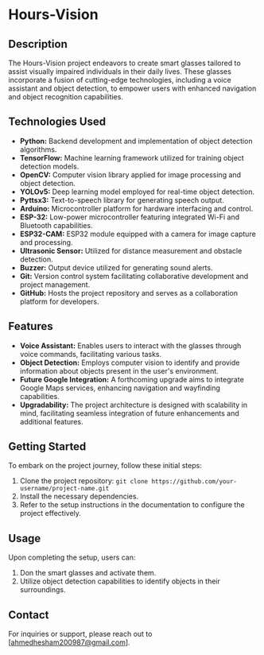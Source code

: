 # Hours-Vision

## Description

The Hours-Vision project endeavors to create smart glasses tailored to assist visually impaired individuals in their daily lives. These glasses incorporate a fusion of cutting-edge technologies, including a voice assistant and object detection, to empower users with enhanced navigation and object recognition capabilities.

## Technologies Used

- **Python:** Backend development and implementation of object detection algorithms.
- **TensorFlow:** Machine learning framework utilized for training object detection models.
- **OpenCV:** Computer vision library applied for image processing and object detection.
- **YOLOv5:** Deep learning model employed for real-time object detection.
- **Pyttsx3:** Text-to-speech library for generating speech output.
- **Arduino:** Microcontroller platform for hardware interfacing and control.
- **ESP-32:** Low-power microcontroller featuring integrated Wi-Fi and Bluetooth capabilities.
- **ESP32-CAM:** ESP32 module equipped with a camera for image capture and processing.
- **Ultrasonic Sensor:** Utilized for distance measurement and obstacle detection.
- **Buzzer:** Output device utilized for generating sound alerts.
- **Git:** Version control system facilitating collaborative development and project management.
- **GitHub:** Hosts the project repository and serves as a collaboration platform for developers.

## Features

- **Voice Assistant:** Enables users to interact with the glasses through voice commands, facilitating various tasks.
- **Object Detection:** Employs computer vision to identify and provide information about objects present in the user's environment.
- **Future Google Integration:** A forthcoming upgrade aims to integrate Google Maps services, enhancing navigation and wayfinding capabilities.
- **Upgradability:** The project architecture is designed with scalability in mind, facilitating seamless integration of future enhancements and additional features.

## Getting Started

To embark on the project journey, follow these initial steps:

1. Clone the project repository: `git clone https://github.com/your-username/project-name.git`
2. Install the necessary dependencies.
3. Refer to the setup instructions in the documentation to configure the project effectively.

## Usage

Upon completing the setup, users can:

1. Don the smart glasses and activate them.
2. Utilize object detection capabilities to identify objects in their surroundings.
   
## Contact

For inquiries or support, please reach out to [ahmedhesham200987@gmail.com].
